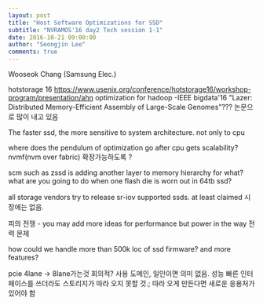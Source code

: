 ```yaml
---
layout: post
title: "Host Software Optimizations for SSD"
subtitle: "NVRAMOS'16 day2 Tech session 1-1"
date: 2016-10-21 09:00:00
author: "Seongjin Lee"
comments: true
---
```



Wooseok Chang
(Samsung Elec.)

hotstorage 16
https://www.usenix.org/conference/hotstorage16/workshop-program/presentation/ahn
optimization for hadoop -IEEE bigdata'16 "Lazer: Distributed Memory-Efficient Assembly of Large-Scale Genomes"???
논문으로 많이 내고 있음

The faster ssd, the more sensitive to system architecture. not only to cpu

where does the pendulum of optimization go after cpu gets scalability? nvmf(nvm over fabric) 확장가능하도록 ?

scm such as zssd is adding another layer to memory hierarchy  for what?
what are you going to do when one flash die is worn out in 64tb ssd?

all storage vendors try to release sr-iov supported ssds. at least claimed
시장에는 없음.

피의 전쟁 - you may add more ideas for performance but power in the way 전력 문제

how could we handle more than 500k loc of ssd firmware? and more features?

pcie 4lane -> 8lane가는것 회의적? 사용 도메인, 일인이면 의미 없음. 성능 빠른 인터페이스를 쓰더라도 스토리지가 따라 오지 못할 것.; 따라 오게 만든다면 새로운 응용처가 있어야 함

